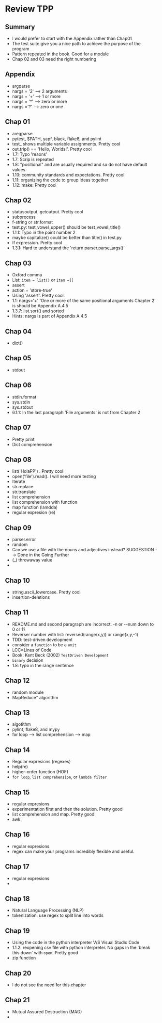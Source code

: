 # Review TPP

## Summary
- I would prefer to start with the Appendix rather than Chap01
- The test suite give you a nice path to achieve the purpose of the program
- Pattern repeated in the book. Good for a module
- Chap 02 and 03 need the right numbering

## Appendix
- argparse
- nargs = '2' --> 2 arguments
- nargs = '+' --> 1 or more
- nargs = '*' --> zero or more
- nargs ='?' --> zero or one

## Chap 01
- aregparse
- pytest, $PATH, yapf, black, flake8, and pylint
- test_ shows multiple variable assignments. Pretty cool
- out.trip() == 'Hello, Worlds!'. Pretty cool
- 1.7: Typo 'reaons'
- 1.7: Scrip is repeated
- 1.8: "positional" and are usually required and so do not have default values.
- 1.10: community standards and expectations. Pretty cool
- 1.11: organizing the code to group ideas together
- 1.12: make: Pretty cool

## Chap 02
- statusoutput, getoutput. Pretty cool
- subprocess
- f-string or str.format
- test.py: test_vowel_upper() should be test_vowel_title()
- 1.1.1: Typo in the point number 2
- maybe capitalize() could be better than title() in test.py
- If expression. Pretty cool
- 1.3.1: Hard to understand the 'return parser.parse_args()'

## Chap 03
- Oxford comma
- List: `item = list()` or `item =[]`
- assert
- action = 'store-true'
- Using 'assert'. Pretty cool.
- 1.1: nargs='+' 'One or more of the same positional arguments Chapter 2' is should be Appendix A.4.5
- 1.3.7: list.sort() and sorted
- Hints: nargs is part of Appendix A.4.5

## Chap 04
- dict()

## Chap 05
- stdout

## Chap 06
- stdin.format
- sys.stdin
- sys.stdout
- 6.1.1: In the last paragraph 'File arguments' is not from Chapter 2

## Chap 07
- Pretty print
- Dict comprehension 

## Chap 08
- list('HolaPP') . Pretty cool
- open('file').read(). I will need more testing 
- Iterate
- str.replace
- str.translate
- list comprehension
- list comprehension with function
- map function (lamdda)
- regular expresion (re)

## Chap 09
- parser.error
- random 
- Can we use a file with the nouns and adjectives instead? SUGGESTION --> Done in the Going Further
- (_) throwaway value
- 

## Chap 10
- string.ascii_lowercase. Pretty cool
- insertion-deletions

## Chap 11
- README.md and second paragraph are incorrect. -n or --num down to 0 or 1?
- Reverser number with list: reversed(range(x,y)) or range(x,y,-1)
- TDD: test-driven development
- consider a `function` to be a `unit`
- LOC=Lines of Code
- Book: Kent Beck (2002) `TestDriven Development`
- `binary` decision
- 1.8: typo in the range sentence

## Chap 12
- random module
- MapReduce" algorithm

## Chap 13
- algotithm
- pylint, flake8, and mypy
- for loop --> list comprehension --> map
 
## Chap 14
- Regular expresions (regexes)
- help(re)
- higher-order function (HOF)
- `for loop`, `list comprehension`, or `lambda filter`

## Chap 15
- regular expresions
- experimentation first and then the solution. Pretty good
- list comprehension and map. Pretty good
- awk

## Chap 16
- regular expresions
- regex can make your programs incredibly flexible and useful.

## Chap 17
- regular expresions
- 

## Chap 18
- Natural Language Processing (NLP)
- tokenization: use regex to split line into words

## Chap 19
- Using the code in the python interpreter V/S Visual Studio Code
- 1.1.2: reopening csv file with python interpreter. No gaps in the 'break this down' with `open`. Pretty good
- zip function 

## Chap 20
- I do not see the need for this chapter 

## Chap 21
- Mutual Assured Destruction (MAD)
- 
